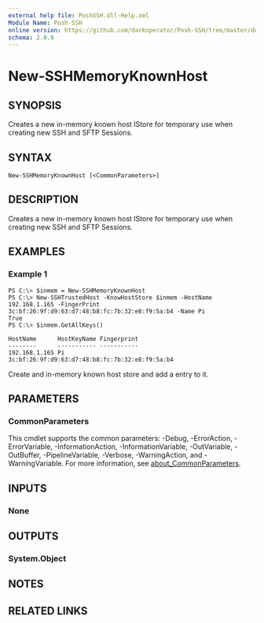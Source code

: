 ```yaml
---
external help file: PoshSSH.dll-Help.xml
Module Name: Posh-SSH
online version: https://github.com/darkoperator/Posh-SSH/tree/master/docs
schema: 2.0.0
---
```


# New-SSHMemoryKnownHost

## SYNOPSIS
Creates a new in-memory known host IStore for temporary use when creating new SSH and SFTP Sessions.

## SYNTAX

```
New-SSHMemoryKnownHost [<CommonParameters>]
```

## DESCRIPTION
Creates a new in-memory known host IStore for temporary use when creating new SSH and SFTP Sessions.

## EXAMPLES

### Example 1
```
PS C:\> $inmem = New-SSHMemoryKnownHost
PS C:\> New-SSHTrustedHost -KnowHostStore $inmem -HostName 192.168.1.165 -FingerPrint 3c:bf:26:9f:d9:63:d7:48:b8:fc:7b:32:e8:f9:5a:b4 -Name Pi
True
PS C:\> $inmem.GetAllKeys()

HostName      HostKeyName Fingerprint
--------      ----------- -----------
192.168.1.165 Pi          3c:bf:26:9f:d9:63:d7:48:b8:fc:7b:32:e8:f9:5a:b4
```

Create and in-memory known host store and add a entry to it.

## PARAMETERS

### CommonParameters
This cmdlet supports the common parameters: -Debug, -ErrorAction, -ErrorVariable, -InformationAction, -InformationVariable, -OutVariable, -OutBuffer, -PipelineVariable, -Verbose, -WarningAction, and -WarningVariable. For more information, see [about_CommonParameters](http://go.microsoft.com/fwlink/?LinkID=113216).

## INPUTS

### None
## OUTPUTS

### System.Object
## NOTES

## RELATED LINKS
